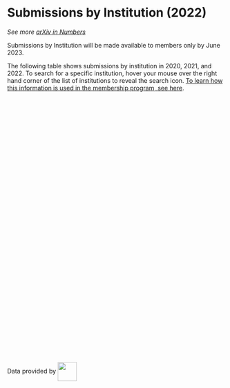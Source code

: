 # Submissions by Institution (2022)

_See more [arXiv in Numbers](2022_usage.md)_

Submissions by Institution will be made available to members only by June 2023.

The following table shows submissions by institution in 2020, 2021, and 2022. To search for a specific institution, hover your mouse over the right hand corner of the list of institutions to reveal the search icon. [To learn how this information is used in the membership program, see here](../../about/membership.md).


<script type='text/javascript' src='https://tableau.cornell.edu/javascripts/api/viz_v1.js'></script>
<div class='tableauPlaceholder' style='width: 842px; height: 599px;'>
  <object class='tableauViz' width='842' height='599' style='display:none;'>
  <param name='host_url' value='https%3A%2F%2Ftableau.cornell.edu%2F' />
  <param name='embed_code_version' value='3' />
  <param name='site_root' value='&#47;t&#47;PublicContent' />
  <param name='name' value='submissions2023&#47;AverageAnnualSubmissions2020-2022' />
  <param name='tabs' value='no' />
  <param name='toolbar' value='yes' />
  <param name='showAppBanner' value='false' />
  </object>
</div>

Data provided by
<img width="44" style="vertical-align:middle" src='https://arxiv.org/scopus.png'/>
